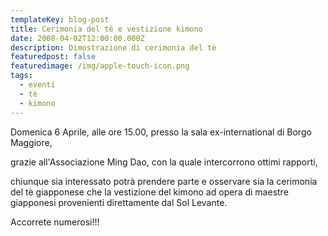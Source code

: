 ```yaml
---
templateKey: blog-post
title: Cerimonia del tè e vestizione kimono
date: 2008-04-02T12:00:00.000Z
description: Dimostrazione di cerimonia del tè
featuredpost: false
featuredimage: /img/apple-touch-icon.png
tags:
  - eventi
  - tè
  - kimono
---
```


Domenica 6 Aprile, alle ore 15.00, presso la sala ex-international di Borgo Maggiore, 

grazie all'Associazione Ming Dao, con la quale intercorrono ottimi rapporti, 

chiunque sia interessato potrà prendere parte e osservare sia la cerimonia del tè giapponese che la vestizione del kimono ad opera di maestre giapponesi provenienti direttamente dal Sol Levante. 

 Accorrete numerosi!!! 

